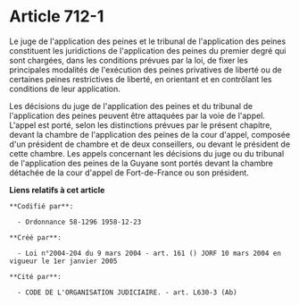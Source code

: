 # Article 712-1

Le juge de l'application des peines et le tribunal de l'application des peines constituent les juridictions de l'application
des peines du premier degré qui sont chargées, dans les conditions prévues par la loi, de fixer les principales modalités de
l'exécution des peines privatives de liberté ou de certaines peines restrictives de liberté, en orientant et en contrôlant
les conditions de leur application.

Les décisions du juge de l'application des peines et du tribunal de l'application des peines peuvent être attaquées par la
voie de l'appel. L'appel est porté, selon les distinctions prévues par le présent chapitre, devant la chambre de
l'application des peines de la cour d'appel, composée d'un président de chambre et de deux conseillers, ou devant le
président de cette chambre. Les appels concernant les décisions du juge ou du tribunal de l'application des peines de la
Guyane sont portés devant la chambre détachée de la cour d'appel de Fort-de-France ou son président.

**Liens relatifs à cet article**

	**Codifié par**:

	  - Ordonnance 58-1296 1958-12-23

	**Créé par**:

	  - Loi n°2004-204 du 9 mars 2004 - art. 161 () JORF 10 mars 2004 en vigueur le 1er janvier 2005

	**Cité par**:

	  - CODE DE L'ORGANISATION JUDICIAIRE. - art. L630-3 (Ab)
